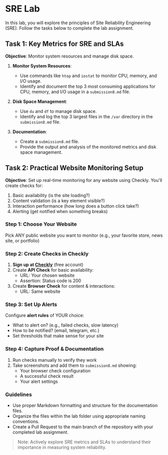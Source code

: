# SRE Lab

In this lab, you will explore the principles of Site Reliability Engineering (SRE). Follow the tasks below to complete the lab assignment.

## Task 1: Key Metrics for SRE and SLAs

**Objective**: Monitor system resources and manage disk space.

1. **Monitor System Resources**:
   - Use commands like `htop` and `iostat` to monitor CPU, memory, and I/O usage.
   - Identify and document the top 3 most consuming applications for CPU, memory, and I/O usage in a `submission8.md` file.

2. **Disk Space Management**:
   - Use `du` and `df` to manage disk space.
   - Identify and log the top 3 largest files in the `/var` directory in the `submission8.md` file.

3. **Documentation**:
   - Create a `submission8.md` file.
   - Provide the output and analysis of the monitored metrics and disk space management.

## Task 2: Practical Website Monitoring Setup

**Objective**: Set up real-time monitoring for any website using Checkly. You'll create checks for:

   1. Basic availability (is the site loading?)
   2. Content validation (is a key element visible?)
   3. Interaction performance (how long does a button click take?)
   4. Alerting (get notified when something breaks)

### Step 1: Choose Your Website

Pick ANY public website you want to monitor (e.g., your favorite store, news site, or portfolio)

### Step 2: Create Checks in Checkly

1. **Sign up at [Checkly](https://checklyhq.com/)** (free account)
2. Create **API Check** for basic availability:
   - URL: Your chosen website
   - Assertion: Status code is 200
3. Create **Browser Check** for content & interactions:
   - URL: Same website

### Step 3: Set Up Alerts

Configure **alert rules** of YOUR choice:

- What to alert on? (e.g., failed checks, slow latency)
- How to be notified? (email, telegram, etc.)
- Set thresholds that make sense for your site

### Step 4: Capture Proof & Documentation

1. Run checks manually to verify they work
2. Take screenshots and add them to `submission8.md` showing:
   - Your browser check configuration
   - A successful check result
   - Your alert settings

### Guidelines

- Use proper Markdown formatting and structure for the documentation files.
- Organize the files within the lab folder using appropriate naming conventions.
- Create a Pull Request to the main branch of the repository with your completed lab assignment.

> Note: Actively explore SRE metrics and SLAs to understand their importance in measuring system reliability.
